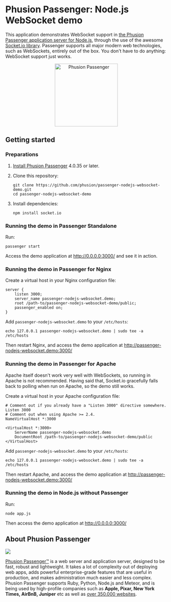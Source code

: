 # Phusion Passenger: Node.js WebSocket demo

This application demonstrates WebSocket support in [the Phusion Passenger application server for Node.js](https://www.phusionpassenger.com/), through the use of the awesome [Socket.io library](http://socket.io/). Passenger supports all major modern web technologies, such as WebSockets, entirely out of the box. You don't have to do anything: WebSocket support just works.

<center><a href="https://www.phusionpassenger.com"><img src="http://blog.phusion.nl/wp-content/uploads/2014/01/Passenger_chair_256x256.png" width="196" height="196" alt="Phusion Passenger"></a></center>

## Getting started

### Preparations

 1. [Install Phusion Passenger](https://www.phusionpassenger.com/) 4.0.35 or later.
 2. Clone this repository:

        git clone https://github.com/phusion/passenger-nodejs-websocket-demo.git
        cd passenger-nodejs-websocket-demo

 3. Install dependencies:

        npm install socket.io

### Running the demo in Passenger Standalone

Run:

    passenger start

Access the demo application at http://0.0.0.0:3000/ and see it in action.

### Running the demo in Passenger for Nginx

Create a virtual host in your Nginx configuration file:

    server {
        listen 3000;
        server_name passenger-nodejs-websocket.demo;
        root /path-to/passenger-nodejs-websocket-demo/public;
        passenger_enabled on;
    }

Add `passenger-nodejs-websocket.demo` to your `/etc/hosts`:

    echo 127.0.0.1 passenger-nodejs-websocket.demo | sudo tee -a /etc/hosts

Then restart Nginx, and access the demo application at http://passenger-nodejs-websocket.demo:3000/

### Running the demo in Passenger for Apache

Apache itself doesn't work very well with WebSockets, so running in Apache is not recommended. Having said that, Socket.io gracefully falls back to polling when run on Apache, so the demo still works.

Create a virtual host in your Apache configuration file:

    # Comment out if you already have a "Listen 3000" directive somewhere.
    Listen 3000
    # Comment out when using Apache >= 2.4.
    NameVirtualHost *:3000

    <VirtualHost *:3000>
        ServerName passenger-nodejs-websocket.demo
        DocumentRoot /path-to/passenger-nodejs-websocket-demo/public
    </VirtualHost>

Add `passenger-nodejs-websocket.demo` to your `/etc/hosts`:

    echo 127.0.0.1 passenger-nodejs-websocket.demo | sudo tee -a /etc/hosts

Then restart Apache, and access the demo application at http://passenger-nodejs-websocket.demo:3000/

### Running the demo in Node.js without Passenger

Run:

    node app.js

Then access the demo application at http://0.0.0.0:3000/

## About Phusion Passenger

<a href="http://vimeo.com/phusionnl/review/80475623/c16e940d1f"><img src="http://blog.phusion.nl/wp-content/uploads/2014/01/gameofthrones.jpg"></a>

[Phusion Passenger™](https://www.phusionpassenger.com/) is a web server and application server, designed to be fast, robust and lightweight. It takes a lot of complexity out of deploying web apps, adds powerful enterprise-grade features that are useful in production, and makes administration much easier and less complex. Phusion Passenger supports Ruby, Python, Node.js and Meteor, and is being used by high-profile companies such as **Apple, Pixar, New York Times, AirBnB, Juniper** etc as well as [over 350.000 websites](http://trends.builtwith.com/Web-Server/Phusion-Passenger).
